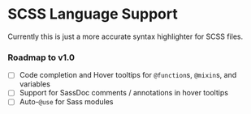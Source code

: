 # SCSS Language Support

Currently this is just a more accurate syntax highlighter for SCSS files.

### Roadmap to v1.0

- [ ] Code completion and Hover tooltips for `@function`s, `@mixin`s, and variables
- [ ] Support for SassDoc comments / annotations in hover tooltips
- [ ] Auto-`@use` for Sass modules
